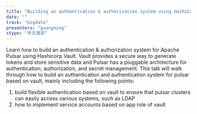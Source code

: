 ```yaml
---
title: "Building an authentication & authorization system using HashiCorp Vault"
date: "" 
track: "bigdata"
presenters: "guangning"
stype: "中文演讲"
---
```

Learn how to build an authentication & authorization system for Apache Pulsar using Hashicorp Vault. Vault provides a secure way to generate tokens and store sensitive data and Pulsar has a pluggable architecture for authentication, authorization, and secret management. This talk will walk through how to build an authentication and authentication system for pulsar based on vault, mainly including the following points:
 

 1. build flexible authentication based on vault to ensure that pulsar clusters can easily access various systems, such as LDAP
 2. how to implement service accounts based on app role of vault